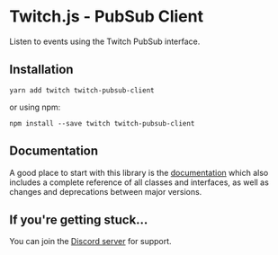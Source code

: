 # Twitch.js - PubSub Client

Listen to events using the Twitch PubSub interface.

## Installation

	yarn add twitch twitch-pubsub-client

or using npm:

	npm install --save twitch twitch-pubsub-client

## Documentation

A good place to start with this library is the [documentation](https://d-fischer.github.io/twitch-pubsub-client)
which also includes a complete reference of all classes and interfaces, as well as changes and deprecations between major versions.

## If you're getting stuck...

You can join the [Discord server](https://discord.gg/b9ZqMfz) for support.
